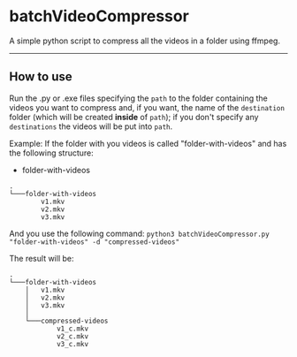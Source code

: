 # batchVideoCompressor

A simple python script to compress all the videos in a folder using ffmpeg.

-----------
## How to use ##

Run the .py or .exe files specifying the `path` to the folder containing the videos you want to compress and, if you want, the name of the `destination` folder (which will be created **inside** of `path`); if you don't specify any `destinations` the videos will be put into `path`.


Example:
If the folder with you videos is called "folder-with-videos" and has the following structure:
- folder-with-videos

```
.
└───folder-with-videos
        v1.mkv
        v2.mkv
        v3.mkv
```
And you use the following command:
`python3 batchVideoCompressor.py "folder-with-videos" -d "compressed-videos"`

The result will be:
```
.
└───folder-with-videos
    │   v1.mkv
    │   v2.mkv
    │   v3.mkv
    │
    └───compressed-videos
            v1_c.mkv
            v2_c.mkv
            v3_c.mkv
```
